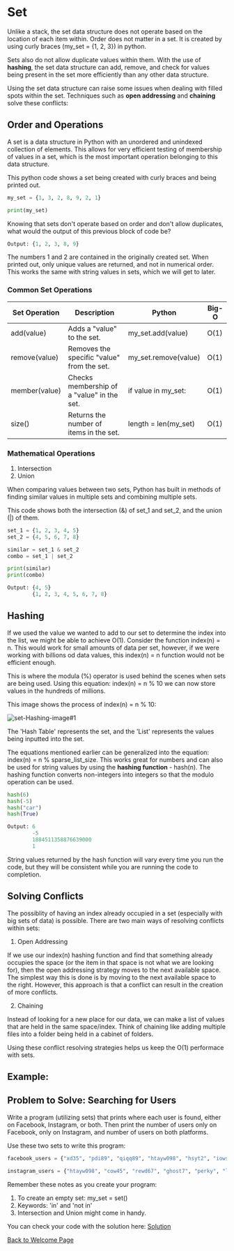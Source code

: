# Set
Unlike a stack, the set data structure does not operate based on the location of each item within. Order does not matter in a set. It is created by using curly braces (my_set = {1, 2, 3}) in python.

Sets also do not allow duplicate values within them. With the use of **hashing**, the set data structure can add, remove, and check for values being present in the set more efficiently than any other data structure.

Using the set data structure can raise some issues when dealing with filled spots within the set. Techniques such as **open addressing** and **chaining** solve these conflicts:

## Order and Operations

A set is a data structure in Python with an unordered and unindexed collection of elements. This allows for very efficient testing of membership of values in a set, which is the most important operation belonging to this data structure. 

This python code shows a set being created with curly braces and being printed out.
```python
my_set = {1, 3, 2, 8, 9, 2, 1}

print(my_set)
```
Knowing that sets don't operate based on order and don't allow duplicates, what would the output of this previous block of code be?
```python
Output: {1, 2, 3, 8, 9}
```
The numbers 1 and 2 are contained in the originally created set. When printed out, only unique values are returned, and not in numerical order. This works the same with string values in sets, which we will get to later.

### Common Set Operations

| Set Operation   | Description                                 | Python                 | Big-O |
|-----------------|---------------------------------------------|------------------------|-------|
| add(value)      | Adds a "value" to the set.                  | my_set.add(value)      | O(1)  |
| remove(value)   | Removes the specific "value" from the set.  | my_set.remove(value)   | O(1)  |
| member(value)   | Checks membership of a "value" in the set.  | if value in my_set:    | O(1)  |
| size()          | Returns the number of items in the set.     | length = len(my_set)   | O(1)  |

### Mathematical Operations

1. Intersection
2. Union

When comparing values between two sets, Python has built in methods of finding similar values in multiple sets and combining multiple sets.

This code shows both the intersection (&) of set_1 and set_2, and the union (|) of them.
```python
set_1 = {1, 2, 3, 4, 5}
set_2 = {4, 5, 6, 7, 8}

similar = set_1 & set_2
combo = set_1 | set_2

print(similar)
print(combo)
```
```python
Output: {4, 5}
        {1, 2, 3, 4, 5, 6, 7, 8}
```

## Hashing

If we used the value we wanted to add to our set to determine the index into the list, we might be able to achieve O(1). Consider the function index(n) = n. This would work for small amounts of data per set, however, if we were working with billions od data values, this index(n) = n function would not be efficient enough.

This is where the modula (%) operator is used behind the scenes when sets are being used. Using this equation: index(n) = n % 10 we can now store values in the hundreds of millions. 

This image shows the process of index(n) = n % 10:

![set-Hashing-image#1](https://user-images.githubusercontent.com/77080668/160170950-d9cc6164-e595-449d-a4d8-3268a78a7706.png)

The 'Hash Table' represents the set, and the 'List' represents the values being inputted into the set.

The equations mentioned earlier can be generalized into the equation: index(n) = n % sparse_list_size. This works great for numbers and can also be used for string values by using the **hashing function** - hash(n). The hashing function converts non-integers into integers so that the modulo operation can be used. 

```python
hash(6)
hash(-5)
hash("car")
hash(True)
```
```python
Output: 6
        -5
        1884511358876639000
        1
```
String values returned by the hash function will vary every time you run the code, but they will be consistent while you are running the code to completion.

## Solving Conflicts

The possiblity of having an index already occupied in a set (especially with big sets of data) is possible. There are two main ways of resolving conflicts within sets:

1. Open Addressing

If we use our index(n) hashing function and find that something already occupies the space (or the item in that space is not what we are looking for), then the open addressing strategy moves to the next available space. The simplest way this is done is by moving to the next available space to the right. However, this approach is that a conflict can result in the creation of more conflicts.

2. Chaining

Instead of looking for a new place for our data, we can make a list of values that are held in the same space/index. Think of chaining like adding multiple files into a folder being held in a cabinet of folders.

Using these conflict resolving strategies helps us keep the O(1) performace with sets.

## Example: 

## Problem to Solve: Searching for Users

Write a program (utilizing sets) that prints where each user is found, either on Facebook, Instagram, or both. Then print the number of users only on Facebook, only on Instagram, and number of users on both platforms.

Use these two sets to write this program:
```python
facebook_users = {"xd35", "pdi89", "qiqq89", "htayw098", "hsyt2", "iows76", "cow45", "pkuy77", "jsiiw90", "tree33"}

instagram_users = {"htayw098", "cow45", "rewd67", "ghost7", "perky", "lot43", "kk12"}
```

Remember these notes as you create your program:
1. To create an empty set: my_set = set()
2. Keywords: 'in' and 'not in'
3. Intersection and Union might come in handy.

You can check your code with the solution here: [Solution](https://github.com/Kyle5150/cse212-final-project/blob/main/Python_Files.md#set-problem-searching-for-users)

[Back to Welcome Page](https://github.com/Kyle5150/cse212-final-project/blob/main/0-welcome.md)
